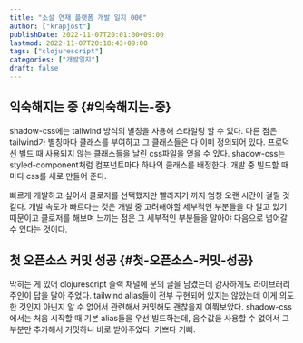 ```yaml
---
title: "소설 연재 플랫폼 개발 일지 006"
author: ["krapjost"]
publishDate: 2022-11-07T20:01:00+09:00
lastmod: 2022-11-07T20:18:43+09:00
tags: ["clojurescript"]
categories: ["개발일지"]
draft: false
---
```


## 익숙해지는 중 {#익숙해지는-중}

shadow-css에는 tailwind 방식의 별칭을 사용해 스타일링 할 수 있다.
다른 점은 tailwind가 별칭마다 클래스를 부여하고 그 클래스들은 다 이미 정의되어 있다.
프로덕션 빌드 때 사용되지 않는 클래스들을 날린 css파일을 얻을 수 있다.
shadow-css는 styled-component처럼 컴포넌트마다 하나의 클래스를 배정한다.
개발 중 빌드할 때마다 css를 새로 만들어 준다.

빠르게 개발하고 싶어서 클로저를 선택했지만 빨라지기 까지 엄청 오랜 시간이 걸릴 것 같다.
개발 속도가 빠르다는 것은 개발 중 고려해야할 세부적인 부분들을 다 알고 있기 때문이고
클로저를 해보며 느끼는 점은 그 세부적인 부분들을 알아야 다음으로 넘어갈 수 있다는 것이다.


## 첫 오픈소스 커밋 성공 {#첫-오픈소스-커밋-성공}

막히는 게 있어 clojurescript 슬랙 채널에 문의 글을 남겼는데 감사하게도
라이브러리 주인이 답을 달아 주었다. tailwind alias들이 전부 구현되어 있지는 않았는데
이게 의도한 것인지 아닌지 알 수 없어서 관련해서 커밋해도 괜찮을지 여쭤보았다.
shadow-css에서는 처음 시작할 때 기본 alias들을 우선 빌드하는데, 음수값을 사용할 수 없어서
그 부분만 추가해서 커밋하니 바로 받아주었다. 기쁘다 기뻐.
